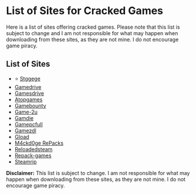 # List of Sites for Cracked Games

<p>Here is a list of sites offering cracked games. Please note that this list is subject to change and I am not responsible for what may happen when downloading from these sites, as they are not mine. I do not encourage game piracy.</p>

## List of Sites

<ul>
  <li>⭐ <a href="https://stggege.org/" target="_blank">Stggege</a></li>
  <li><a href="https://gamedrive.org/" target="_blank">Gamedrive</a></li>
  <li><a href="https://gamesdrive.net/" target="_blank">Gamesdrive</a></li>
  <li><a href="https://atopgames.com/" target="_blank">Atopgames</a></li>
  <li><a href="https://gamebounty.world/" target="_blank">Gamebounty</a></li>
  <li><a href="https://game-2u.com/" target="_blank">Game-2u</a></li>
  <li><a href="https://gamdie.com/" target="_blank">Gamdie</a></li>
  <li><a href="https://gamepcfull.com/" target="_blank">Gamepcfull</a></li>
  <li><a href="https://gamezdl.cc/" target="_blank">Gamezdl</a></li>
  <li><a href="https://gload.to/" target="_blank">Gload</a></li>
  <li><a href="https://m4ckd0ge-repacks.site" target="_blank">M4ckd0ge RePacks</a></li>
  <li><a href="https://reloadedsteam.com/" target="_blank">Reloadedsteam</a></li>
  <li><a href="https://repack-games.com/" target="_blank">Repack-games</a></li>
  <li><a href="https://steamrip.com/" target="_blank">Steamrip</a></li>
</ul>

<p><strong>Disclaimer:</strong> This list is subject to change. I am not responsible for what may happen when downloading from these sites, as they are not mine. I do not encourage game piracy.</p>
